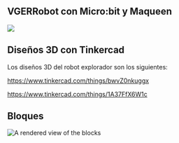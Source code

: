 ## VGERRobot con Micro:bit y Maqueen

![](https://github.com/IESValledelSol/VGERobotMicroBit/blob/master/20230514_192900.jpg)

## Diseños 3D con Tinkercad
Los diseños 3D del robot explorador son los siguientes:

https://www.tinkercad.com/things/bwvZ0nkuggx

https://www.tinkercad.com/things/1A37FfX6W1c

## Bloques

![A rendered view of the blocks](https://github.com/IESValledelSol/VGERobotMicroBit/raw/master/.github/makecode/blocks.png)
